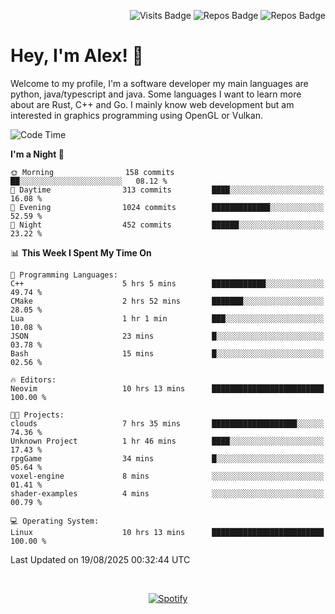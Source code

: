 <p align="right">
  <img src="https://github-badges-api-l4jk.vercel.app/api/visits/Alextibtab/Alextibtab" alt="Visits Badge">
  <img src="https://img.shields.io/badge/dynamic/json?url=https%3A%2F%2Fapi.github.com%2Fusers%2FAlextibtab&query=%24.public_repos&label=Repos" alt="Repos Badge">
  <img src="https://github-badges-api-l4jk.vercel.app/api/years/Alextibtab" alt="Repos Badge">
</p>

<h1 align="left">Hey, I'm Alex! 💽 </h1>

Welcome to my profile, I'm a software developer my main languages are python, java/typescript and java. Some languages I want to learn more about are Rust, C++ and Go. I mainly know web development but am interested in graphics programming using OpenGL or Vulkan.

<!--START_SECTION:waka-->
![Code Time](http://img.shields.io/badge/Code%20Time-183%20hrs%2058%20mins-blue)

**I'm a Night 🦉** 

```text
🌞 Morning                158 commits         ██░░░░░░░░░░░░░░░░░░░░░░░   08.12 % 
🌆 Daytime                313 commits         ████░░░░░░░░░░░░░░░░░░░░░   16.08 % 
🌃 Evening                1024 commits        █████████████░░░░░░░░░░░░   52.59 % 
🌙 Night                  452 commits         ██████░░░░░░░░░░░░░░░░░░░   23.22 % 
```


📊 **This Week I Spent My Time On** 

```text
💬 Programming Languages: 
C++                      5 hrs 5 mins        ████████████░░░░░░░░░░░░░   49.74 % 
CMake                    2 hrs 52 mins       ███████░░░░░░░░░░░░░░░░░░   28.05 % 
Lua                      1 hr 1 min          ███░░░░░░░░░░░░░░░░░░░░░░   10.08 % 
JSON                     23 mins             █░░░░░░░░░░░░░░░░░░░░░░░░   03.78 % 
Bash                     15 mins             █░░░░░░░░░░░░░░░░░░░░░░░░   02.56 % 

🔥 Editors: 
Neovim                   10 hrs 13 mins      █████████████████████████   100.00 % 

🐱‍💻 Projects: 
clouds                   7 hrs 35 mins       ███████████████████░░░░░░   74.36 % 
Unknown Project          1 hr 46 mins        ████░░░░░░░░░░░░░░░░░░░░░   17.43 % 
rpgGame                  34 mins             █░░░░░░░░░░░░░░░░░░░░░░░░   05.64 % 
voxel-engine             8 mins              ░░░░░░░░░░░░░░░░░░░░░░░░░   01.41 % 
shader-examples          4 mins              ░░░░░░░░░░░░░░░░░░░░░░░░░   00.79 % 

💻 Operating System: 
Linux                    10 hrs 13 mins      █████████████████████████   100.00 % 
```


 Last Updated on 19/08/2025 00:32:44 UTC
<!--END_SECTION:waka-->
&nbsp;<div align="center">
  [![Spotify](https://spotify-now-playing-wine-six.vercel.app/api/spotify?border_color=ffffff)](https://open.spotify.com/user/pmo1v2ejnt42kgp5jar5drtag)
</div>

